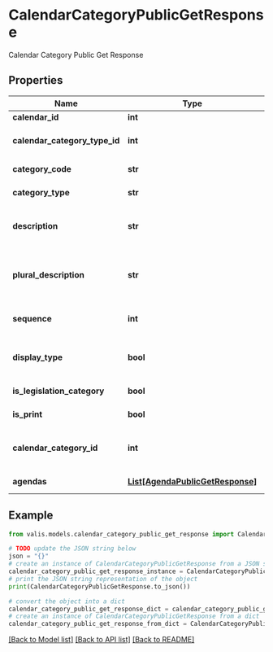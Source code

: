 # CalendarCategoryPublicGetResponse

Calendar Category Public Get Response

## Properties

Name | Type | Description | Notes
------------ | ------------- | ------------- | -------------
**calendar_id** | **int** | Calendar ID | [optional] 
**calendar_category_type_id** | **int** | Calendar Category Type ID | [optional] 
**category_code** | **str** | Category Code | [optional] 
**category_type** | **str** | Category Type | [optional] 
**description** | **str** | Calendar Category Type Description | [optional] 
**plural_description** | **str** | Calendar Category Type Description if plural | [optional] 
**sequence** | **int** | Calendar Category Sequence | [optional] 
**display_type** | **bool** | Display Calendar Category Type | [optional] 
**is_legislation_category** | **bool** | Legislation Indicator | [optional] 
**is_print** | **bool** | Printable Indicator | [optional] 
**calendar_category_id** | **int** | Calendar Category unique identifier | [optional] 
**agendas** | [**List[AgendaPublicGetResponse]**](AgendaPublicGetResponse.md) | Listing of Agendas | [optional] 

## Example

```python
from valis.models.calendar_category_public_get_response import CalendarCategoryPublicGetResponse

# TODO update the JSON string below
json = "{}"
# create an instance of CalendarCategoryPublicGetResponse from a JSON string
calendar_category_public_get_response_instance = CalendarCategoryPublicGetResponse.from_json(json)
# print the JSON string representation of the object
print(CalendarCategoryPublicGetResponse.to_json())

# convert the object into a dict
calendar_category_public_get_response_dict = calendar_category_public_get_response_instance.to_dict()
# create an instance of CalendarCategoryPublicGetResponse from a dict
calendar_category_public_get_response_from_dict = CalendarCategoryPublicGetResponse.from_dict(calendar_category_public_get_response_dict)
```
[[Back to Model list]](../README.md#documentation-for-models) [[Back to API list]](../README.md#documentation-for-api-endpoints) [[Back to README]](../README.md)


